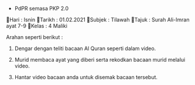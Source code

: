 
* PdPR semasa PKP 2.0

📌Hari      : Isnin
📌Tarikh  : 01.02.2021
📌Subjek : Tilawah 
📌Tajuk   : Surah Ali-Imran ayat 7-9
📌Kelas  : 4 Maliki
         
Arahan seperti berikut :

1. Dengar dengan teliti bacaan Al Quran seperti dalam video.

2. Murid membaca ayat yang diberi serta rekodkan bacaan murid melalui video.

3. Hantar video bacaan anda untuk disemak bacaan tersebut.
